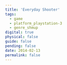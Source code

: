 ```yaml
---
title: 'Everyday Shooter'
tags:
  - game
  - platform_playstation-3
  - genre_shmup
digital: true
physical: false
guide: false
pending: false
date: 2014-02-13
permalink: false
---
```

